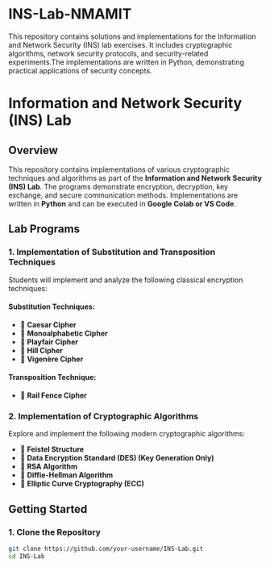# INS-Lab-NMAMIT
This repository contains solutions and implementations for the Information and Network Security (INS) lab exercises. It includes cryptographic algorithms, network security protocols, and security-related experiments.The implementations are written in Python, demonstrating practical applications of security concepts.
# Information and Network Security (INS) Lab

## Overview
This repository contains implementations of various cryptographic techniques and algorithms as part of the **Information and Network Security (INS) Lab**. The programs demonstrate encryption, decryption, key exchange, and secure communication methods. Implementations are written in **Python** and can be executed in **Google Colab or VS Code**.

## Lab Programs

### 1. Implementation of Substitution and Transposition Techniques
Students will implement and analyze the following classical encryption techniques:

#### Substitution Techniques:
- 🔐 **Caesar Cipher**
- 🔐 **Monoalphabetic Cipher**
- 🔐 **Playfair Cipher**
- 🔐 **Hill Cipher**
- 🔐 **Vigenère Cipher**

#### Transposition Technique:
- 🔐 **Rail Fence Cipher**

### 2. Implementation of Cryptographic Algorithms
Explore and implement the following modern cryptographic algorithms:

- 🔑 **Feistel Structure**
- 🔑 **Data Encryption Standard (DES) (Key Generation Only)**
- 🔑 **RSA Algorithm**
- 🔑 **Diffie-Hellman Algorithm**
- 🔑 **Elliptic Curve Cryptography (ECC)**

## Getting Started

### 1. Clone the Repository
```bash
git clone https://github.com/your-username/INS-Lab.git
cd INS-Lab
